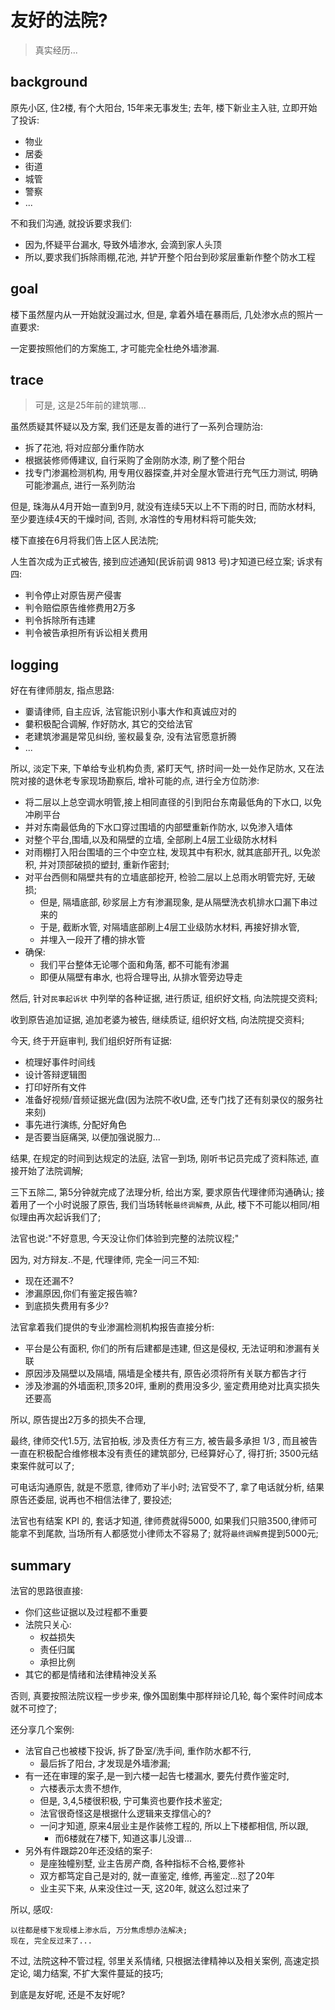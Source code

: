 # 友好的法院?
> 真实经历...

## background
原先小区, 住2楼, 有个大阳台, 15年来无事发生;
去年, 楼下新业主入驻, 立即开始了投诉:

- 物业
- 居委
- 街道
- 城管
- 警察
- ...

不和我们沟通, 就投诉要求我们:

- 因为,怀疑平台漏水, 导致外墙渗水, 会滴到家人头顶
- 所以,要求我们拆除雨棚,花池, 并铲开整个阳台到砂浆层重新作整个防水工程

## goal
楼下虽然屋内从一开始就没漏过水,
但是, 拿着外墙在暴雨后, 几处渗水点的照片一直要求:

一定要按照他们的方案施工, 才可能完全杜绝外墙渗漏.


## trace
> 可是, 这是25年前的建筑哪...

虽然质疑其怀疑以及方案,
我们还是友善的进行了一系列合理防治:

- 拆了花池, 将对应部分重作防水
- 根据装修师傅建议, 自行采购了金刚防水漆, 刷了整个阳台
- 找专门渗漏检测机构, 用专用仪器探查,并对全屋水管进行充气压力测试, 明确可能渗漏点, 进行一系列防治

但是, 珠海从4月开始一直到9月, 就没有连续5天以上不下雨的时日,
而防水材料, 至少要连续4天的干燥时间, 否则, 水溶性的专用材料将可能失效;

楼下直接在6月将我们告上区人民法院;

人生首次成为正式被告, 接到应述通知(民诉前调 9813 号)才知道已经立案;
诉求有四:

- 判令停止对原告房产侵害
- 判令赔偿原告维修费用2万多
- 判令拆除所有违建
- 判令被告承担所有诉讼相关费用


## logging
好在有律师朋友, 指点思路:

- 嫑请律师, 自主应诉, 法官能识别小事大作和真诚应对的
- 嘦积极配合调解, 作好防水, 其它的交给法官
- 老建筑渗漏是常见纠纷, 鉴权最复杂, 没有法官愿意折腾
- ...

所以, 淡定下来, 下单给专业机构负责, 紧盯天气, 挤时间一处一处作足防水,
又在法院对接的退休老专家现场勘察后, 增补可能的点, 
进行全方位防渗:

- 将二层以上总空调水明管,接上相同直径的引到阳台东南最低角的下水口, 以免冲刷平台
- 并对东南最低角的下水口穿过围墙的内部壁重新作防水, 以免渗入墙体
- 对整个平台,围墙,以及和隔壁的立墙, 全部刷上4层工业级防水材料
- 对雨棚打入阳台围墙的三个中空立柱, 发现其中有积水, 就其底部开孔, 以免淤积, 并对顶部破损的塑封, 重新作密封;
- 对平台西侧和隔壁共有的立墙底部挖开, 检验二层以上总雨水明管完好, 无破损;
    - 但是, 隔墙底部, 砂浆层上方有渗漏现象, 是从隔壁洗衣机排水口漏下串过来的
    - 于是, 截断水管, 对隔墙底部刷上4层工业级防水材料, 再接好排水管, 
    - 并埋入一段开了槽的排水管
- 确保:
    - 我们平台整体无论哪个面和角落, 都不可能有渗漏
    - 即便从隔壁有串水, 也将合理导出, 从排水管旁边导走


然后, 针对`民事起诉状` 中列举的各种证据, 进行质证, 组织好文档, 向法院提交资料;

收到原告追加证据, 追加老婆为被告, 继续质证, 组织好文档, 向法院提交资料;

今天, 终于开庭审判, 我们组织好所有证据:

- 梳理好事件时间线
- 设计答辩逻辑图
- 打印好所有文件
- 准备好视频/音频证据光盘(因为法院不收U盘, 还专门找了还有刻录仪的服务社来刻)
- 事先进行演练, 分配好角色
- 是否要当庭痛哭, 以便加强说服力...

结果, 在规定的时间到达规定的法庭, 法官一到场, 刚听书记员完成了资料陈述,
直接开始了法院调解;

三下五除二, 第5分钟就完成了法理分析, 给出方案, 要求原告代理律师沟通确认;
接着用了一个小时说服了原告,
我们当场转帐`最终调解费`, 从此, 楼下不可能以相同/相似理由再次起诉我们了;

法官也说:"不好意思, 今天没让你们体验到完整的法院议程;"

因为, 对方辩友..不是, 代理律师, 完全一问三不知:

- 现在还漏不?
- 渗漏原因,你们有鉴定报告嘛?
- 到底损失费用有多少?

法官拿着我们提供的专业渗漏检测机构报告直接分析:

- 平台是公有面积, 你们的所有后建都是违建, 但这是侵权, 无法证明和渗漏有关联
- 原因涉及隔壁以及隔墙, 隔墙是全楼共有, 原告必须将所有关联方都告才行
- 涉及渗漏的外墙面积,顶多20坪, 重刷的费用没多少, 鉴定费用绝对比真实损失还要高

所以, 原告提出2万多的损失不合理, 

最终, 律师交代1.5万, 法官拍板, 涉及责任方有三方, 被告最多承担 1/3 ,
而且被告一直在积极配合维修根本没有责任的建筑部分, 已经算好心了, 得打折;
3500元结束案件就可以了;

可电话沟通原告, 就是不愿意, 律师劝了半小时;
法官受不了, 拿了电话就分析, 结果原告还委屈, 说再也不相信法律了, 要投述;

法官也有结案 KPI 的, 套话才知道, 律师费就得5000, 如果我们只赔3500,律师可能拿不到尾款, 当场所有人都感觉小律师太不容易了;
就将`最终调解费`提到5000元;


## summary

法官的思路很直接:

- 你们这些证据以及过程都不重要
- 法院只关心:
    - 权益损失
    - 责任归属
    - 承担比例
- 其它的都是情绪和法律精神没关系

否则, 真要按照法院议程一步步来, 像外国剧集中那样辩论几轮,
每个案件时间成本就不可控了;

还分享几个案例:

- 法官自己也被楼下投诉, 拆了卧室/洗手间, 重作防水都不行, 
    - 最后拆了阳台, 才发现是外墙渗漏;
- 有一还在审理的案子,是一到六楼一起告七楼漏水, 要先付费作鉴定时, 
    - 六楼表示太贵不想作, 
    - 但是, 3,4,5楼很积极, 宁可集资也要作技术鉴定; 
    - 法官很奇怪这是根据什么逻辑来支撑信心的? 
    - 一问才知道, 原来4层业主是作装修工程的, 所以上下楼都相信, 所以跟, 
        - 而6楼就在7楼下, 知道这事儿没谱...
- 另外有件跟踪20年还没结的案子:
    - 是座独幢别墅, 业主告房产商, 各种指标不合格,要修补
    - 双方都笃定自己是对的, 就一直鉴定, 维修, 再鉴定...怼了20年
    - 业主买下来, 从来没住过一天, 这20年, 就这么怼过来了

所以, 感叹:

    以往都是楼下发现楼上渗水后, 万分焦虑想办法解决;
    现在, 完全反过来了...

不过, 法院这种不管过程, 邻里关系情绪,
只根据法律精神以及相关案例, 高速定损定论, 竭力结案, 不扩大案件蔓延的技巧;

到底是友好呢, 还是不友好呢?



